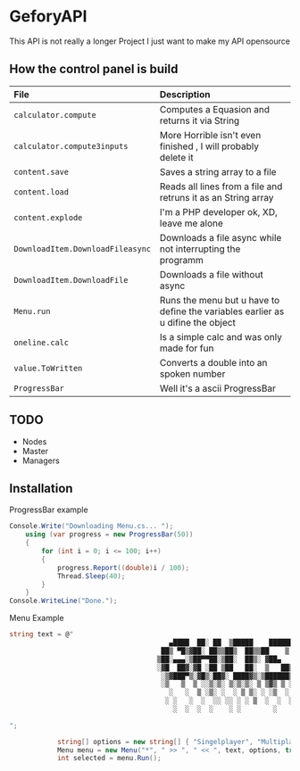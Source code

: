 
# GeforyAPI

This API is not really a longer Project I just want to make my API opensource


## How the control panel is build

| File     | Description                |
| :------- | :------------------------- |
| `calculator.compute` | Computes a Equasion and returns it via String| 
| `calculator.compute3inputs` | More Horrible isn't even finished , I will probably delete it  |
| `content.save` | Saves a string array to a file| 
| `content.load` | Reads all lines from a file and retruns it as an String array| 
| `content.explode` | I'm a PHP developer ok, XD, leave me alone| 
| `DownloadItem.DownloadFileasync` | Downloads a file async while not interrupting the programm | 
| `DownloadItem.DownloadFile` | Downloads a file without async | 
| `Menu.run` | Runs the menu but u have to define the variables earlier as u difine the object| 
| `oneline.calc` | Is a simple calc and was only made for fun
| `value.ToWritten` | Converts a double into an spoken number |
| `ProgressBar` | Well it's a ascii ProgressBar |
 

## TODO


- Nodes
- Master
- Managers


## Installation

ProgressBar example

```cs
Console.Write("Downloading Menu.cs... ");
    using (var progress = new ProgressBar(50))
    {
        for (int i = 0; i <= 100; i++)
        {
            progress.Report((double)i / 100);
            Thread.Sleep(40);
        }
    }
Console.WriteLine("Done.");
```
Menu Example

```cs
string text = @"
                                        ▄████  ██░ ██  ▒█████    ██████ ▄▄▄█████▓  ██████ 
                                      ██▒ ▀█▒▓██░ ██▒▒██▒  ██▒▒██    ▒ ▓  ██▒ ▓▒▒██    ▒ 
                                     ▒██░▄▄▄░▒██▀▀██░▒██░  ██▒░ ▓██▄   ▒ ▓██░ ▒░░ ▓██▄   
                                     ░▓█  ██▓░▓█ ░██ ▒██   ██░  ▒   ██▒░ ▓██▓ ░   ▒   ██▒
                                      ░▒▓███▀▒░▓█▒░██▓░ ████▓▒░▒██████▒▒  ▒██▒ ░ ▒██████▒▒
                                      ░▒   ▒  ▒ ░░▒░▒░ ▒░▒░▒░ ▒ ▒▓▒ ▒ ░  ▒ ░░   ▒ ▒▓▒ ▒ ░
                                        ░   ░  ▒ ░▒░ ░  ░ ▒ ▒░ ░ ░▒  ░ ░    ░    ░ ░▒  ░ ░
                                       ░ ░   ░  ░  ░░ ░░ ░ ░ ▒  ░  ░  ░    ░      ░  ░  ░  
                                         ░  ░  ░  ░    ░ ░        ░                 ░  
                                                                            
";

            string[] options = new string[] { "Singelplayer", "Multiplayer", "Options", "Exit" };
            Menu menu = new Menu("*", " >> ", " << ", text, options, true);
            int selected = menu.Run();
```
    

